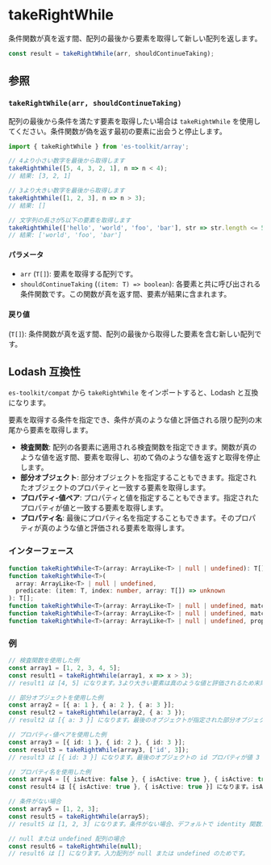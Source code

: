 # takeRightWhile

条件関数が真を返す間、配列の最後から要素を取得して新しい配列を返します。

```typescript
const result = takeRightWhile(arr, shouldContinueTaking);
```

## 参照

### `takeRightWhile(arr, shouldContinueTaking)`

配列の最後から条件を満たす要素を取得したい場合は `takeRightWhile` を使用してください。条件関数が偽を返す最初の要素に出会うと停止します。

```typescript
import { takeRightWhile } from 'es-toolkit/array';

// 4より小さい数字を最後から取得します
takeRightWhile([5, 4, 3, 2, 1], n => n < 4);
// 結果: [3, 2, 1]

// 3より大きい数字を最後から取得します
takeRightWhile([1, 2, 3], n => n > 3);
// 結果: []

// 文字列の長さが5以下の要素を取得します
takeRightWhile(['hello', 'world', 'foo', 'bar'], str => str.length <= 5);
// 結果: ['world', 'foo', 'bar']
```

#### パラメータ

- `arr` (`T[]`): 要素を取得する配列です。
- `shouldContinueTaking` (`(item: T) => boolean`): 各要素と共に呼び出される条件関数です。この関数が真を返す間、要素が結果に含まれます。

#### 戻り値

(`T[]`): 条件関数が真を返す間、配列の最後から取得した要素を含む新しい配列です。

## Lodash 互換性

`es-toolkit/compat` から `takeRightWhile` をインポートすると、Lodash と互換になります。

要素を取得する条件を指定でき、条件が真のような値と評価される限り配列の末尾から要素を取得します。

- **検査関数**: 配列の各要素に適用される検査関数を指定できます。関数が真のような値を返す間、要素を取得し、初めて偽のような値を返すと取得を停止します。
- **部分オブジェクト**: 部分オブジェクトを指定することもできます。指定されたオブジェクトのプロパティと一致する要素を取得します。
- **プロパティ-値ペア**: プロパティと値を指定することもできます。指定されたプロパティが値と一致する要素を取得します。
- **プロパティ名**: 最後にプロパティ名を指定することもできます。そのプロパティが真のような値と評価される要素を取得します。

### インターフェース

```typescript
function takeRightWhile<T>(array: ArrayLike<T> | null | undefined): T[];
function takeRightWhile<T>(
  array: ArrayLike<T> | null | undefined,
  predicate: (item: T, index: number, array: T[]) => unknown
): T[];
function takeRightWhile<T>(array: ArrayLike<T> | null | undefined, matches: Partial<T>): T[];
function takeRightWhile<T>(array: ArrayLike<T> | null | undefined, matchesProperty: [keyof T, unknown]): T[];
function takeRightWhile<T>(array: ArrayLike<T> | null | undefined, property: PropertyKey): T[];
```

### 例

```typescript
// 検査関数を使用した例
const array1 = [1, 2, 3, 4, 5];
const result1 = takeRightWhile(array1, x => x > 3);
// result1 は [4, 5] になります。3より大きい要素は真のような値と評価されるため末尾から取得され、最初に3以下の値が見つかると停止します。

// 部分オブジェクトを使用した例
const array2 = [{ a: 1 }, { a: 2 }, { a: 3 }];
const result2 = takeRightWhile(array2, { a: 3 });
// result2 は [{ a: 3 }] になります。最後のオブジェクトが指定された部分オブジェクトとプロパティが一致するためです。

// プロパティ-値ペアを使用した例
const array3 = [{ id: 1 }, { id: 2 }, { id: 3 }];
const result3 = takeRightWhile(array3, ['id', 3]);
// result3 は [{ id: 3 }] になります。最後のオブジェクトの id プロパティが値 3 と一致するためです。

// プロパティ名を使用した例
const array4 = [{ isActive: false }, { isActive: true }, { isActive: true }];
const result4 は [{ isActive: true }, { isActive: true }] になります。isActive プロパティが真のような値と評価される要素を末尾から取得するためです。

// 条件がない場合
const array5 = [1, 2, 3];
const result5 = takeRightWhile(array5);
// result5 は [1, 2, 3] になります。条件がない場合、デフォルトで identity 関数が使用されるためです。

// null または undefined 配列の場合
const result6 = takeRightWhile(null);
// result6 は [] になります。入力配列が null または undefined のためです。
```
